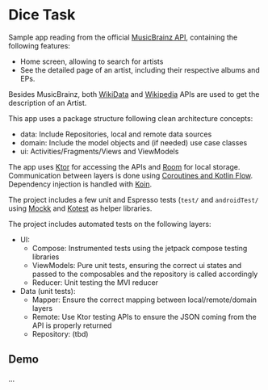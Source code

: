 # Dice Task

Sample app reading from the official [MusicBrainz API](https://musicbrainz.org/doc/MusicBrainz_API#Search), 
containing the following features:
- Home screen, allowing to search for artists
- See the detailed page of an artist, including their respective albums and EPs.

Besides MusicBrainz, both [WikiData](https://www.wikidata.org/wiki/Wikidata:Data_access) 
and [Wikipedia](https://www.mediawiki.org/wiki/API:Main_page) APIs are used to get the description 
of an Artist.

This app uses a package structure following clean architecture concepts:
- data: Include Repositories, local and remote data sources
- domain: Include the model objects and (if needed) use case classes
- ui: Activities/Fragments/Views and ViewModels

The app uses [Ktor](https://ktor.io/) for accessing the APIs and 
[Room](https://developer.android.com/training/data-storage/room) for local storage. 
Communication between layers is done
using [Coroutines and Kotlin Flow](https://kotlinlang.org/docs/coroutines-guide.html).
Dependency injection is handled with [Koin](https://insert-koin.io/).

The project includes a few unit and Espresso tests (`test/` and `androidTest/` using
[Mockk](https://mockk.io/) and [Kotest](https://kotest.io/docs/assertions/assertions.html) 
as helper libraries.

The project includes automated tests on the following layers:
- UI:
  - Compose: Instrumented tests using the jetpack compose testing libraries
  - ViewModels: Pure unit tests, ensuring the correct ui states and passed to the composables and the repository is called accordingly
  - Reducer: Unit testing the MVI reducer
- Data (unit tests):
  - Mapper: Ensure the correct mapping between local/remote/domain layers
  - Remote: Use Ktor testing APIs to ensure the JSON coming from the API is properly returned 
  - Repository: (tbd)

## Demo

...